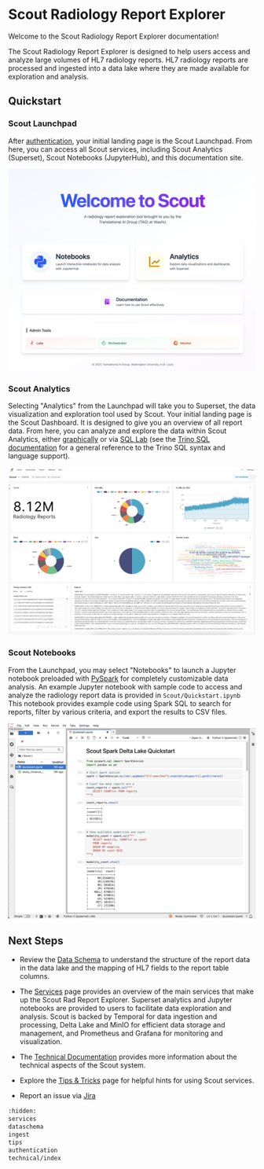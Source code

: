 # Scout Radiology Report Explorer

Welcome to the Scout Radiology Report Explorer documentation! 

The Scout Radiology Report Explorer is designed to help users access and analyze large volumes of HL7 radiology reports.
HL7 radiology reports are processed and ingested into a data lake where they are made available for exploration and analysis.

## Quickstart

### Scout Launchpad
After [authentication](authentication.md), your initial landing page is the Scout Launchpad. 
From here, you can access all Scout services, including Scout Analytics (Superset), Scout Notebooks (JupyterHub), 
and this documentation site.

![Scout Launchpad](images/ScoutLaunchpad.png)


### Scout Analytics
Selecting "Analytics" from the Launchpad will take you to Superset, the data visualization and exploration tool used by Scout. Your initial landing page is the Scout Dashboard. It is designed to give you an overview of all report data. From here, you can analyze and explore the data within Scout Analytics, either 
[graphically](https://superset.apache.org/docs/using-superset/creating-your-first-dashboard) or via 
[SQL Lab](https://incubator-superset.readthedocs.io/en/latest/sqllab.html) 
(see the [Trino SQL documentation](https://trino.io/docs/current/language.html) for a general reference to the Trino SQL syntax and language support).

![Scout Dashboard](images/ScoutDashboard.png)


### Scout Notebooks

From the Launchpad, you may select "Notebooks" to launch a Jupyter notebook preloaded with
[PySpark](https://spark.apache.org/docs/latest/api/python/index.html) for completely customizable data analysis.
An example Jupyter notebook with sample code to access and analyze the radiology report data is provided in `Scout/Quickstart.ipynb`
This notebook provides example code using Spark SQL to search for reports, filter by various criteria, and export the results to CSV files.

![Scout Quickstart Notebook](images/ScoutQuickstartNotebook.png)


## Next Steps

* Review the [Data Schema](dataschema.md) to understand the structure of the report
data in the data lake and the mapping of HL7 fields to the report table columns.

* The [Services](services.md) page provides an overview of the main services that make up the Scout Rad Report Explorer.
Superset analytics and Jupyter notebooks are provided to users to facilitate data exploration and analysis. Scout is backed by
Temporal for data ingestion and processing, Delta Lake and MinIO for efficient data storage and management, and Prometheus and Grafana
for monitoring and visualization.

* The [Technical Documentation](technical/index.md) provides more information about the technical aspects of the Scout system.

* Explore the [Tips & Tricks](tips.md) page for helpful hints for using Scout services.

* Report an issue via [Jira](https://xnat.atlassian.net/jira/software/projects/SCOUT/summary)

```{toctree}
:hidden:
services
dataschema
ingest
tips
authentication
technical/index
```
